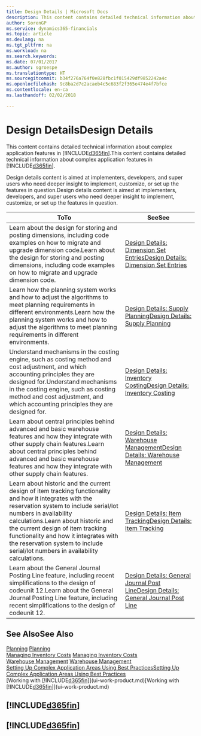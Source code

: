 ```yaml
---
title: Design Details | Microsoft Docs
description: This content contains detailed technical information about complex application features in Finance and Operations, Business edition.
author: SorenGP
ms.service: dynamics365-financials
ms.topic: article
ms.devlang: na
ms.tgt_pltfrm: na
ms.workload: na
ms.search.keywords: 
ms.date: 07/01/2017
ms.author: sgroespe
ms.translationtype: HT
ms.sourcegitcommit: b34f276a764f0e828fbc1f015429df9852242a4c
ms.openlocfilehash: 9c8ba2d7c2acaeb4c5c683f2f365e474e4f7bfce
ms.contentlocale: en-ca
ms.lasthandoff: 02/02/2018

---
```

# <a name="design-details"></a><span data-ttu-id="337b1-103">Design Details</span><span class="sxs-lookup"><span data-stu-id="337b1-103">Design Details</span></span>
<span data-ttu-id="337b1-104">This content contains detailed technical information about complex application features in [!INCLUDE[d365fin](includes/d365fin_md.md)].</span><span class="sxs-lookup"><span data-stu-id="337b1-104">This content contains detailed technical information about complex application features in [!INCLUDE[d365fin](includes/d365fin_md.md)].</span></span>  

 <span data-ttu-id="337b1-105">Design details content is aimed at implementers, developers, and super users who need deeper insight to implement, customize, or set up the features in question.</span><span class="sxs-lookup"><span data-stu-id="337b1-105">Design details content is aimed at implementers, developers, and super users who need deeper insight to implement, customize, or set up the features in question.</span></span>  

|<span data-ttu-id="337b1-106">**To**</span><span class="sxs-lookup"><span data-stu-id="337b1-106">**To**</span></span>|<span data-ttu-id="337b1-107">**See**</span><span class="sxs-lookup"><span data-stu-id="337b1-107">**See**</span></span>|  
|------------|-------------|  
|<span data-ttu-id="337b1-108">Learn about the design for storing and posting dimensions, including code examples on how to migrate and upgrade dimension code.</span><span class="sxs-lookup"><span data-stu-id="337b1-108">Learn about the design for storing and posting dimensions, including code examples on how to migrate and upgrade dimension code.</span></span>|[<span data-ttu-id="337b1-109">Design Details: Dimension Set Entries</span><span class="sxs-lookup"><span data-stu-id="337b1-109">Design Details: Dimension Set Entries</span></span>](design-details-dimension-set-entries.md)|  
|<span data-ttu-id="337b1-110">Learn how the planning system works and how to adjust the algorithms to meet planning requirements in different environments.</span><span class="sxs-lookup"><span data-stu-id="337b1-110">Learn how the planning system works and how to adjust the algorithms to meet planning requirements in different environments.</span></span>|[<span data-ttu-id="337b1-111">Design Details: Supply Planning</span><span class="sxs-lookup"><span data-stu-id="337b1-111">Design Details: Supply Planning</span></span>](design-details-supply-planning.md)|  
|<span data-ttu-id="337b1-112">Understand mechanisms in the costing engine, such as costing method and cost adjustment, and which accounting principles they are designed for.</span><span class="sxs-lookup"><span data-stu-id="337b1-112">Understand mechanisms in the costing engine, such as costing method and cost adjustment, and which accounting principles they are designed for.</span></span>|[<span data-ttu-id="337b1-113">Design Details: Inventory Costing</span><span class="sxs-lookup"><span data-stu-id="337b1-113">Design Details: Inventory Costing</span></span>](design-details-inventory-costing.md)|  
|<span data-ttu-id="337b1-114">Learn about central principles behind advanced and basic warehouse features and how they integrate with other supply chain features.</span><span class="sxs-lookup"><span data-stu-id="337b1-114">Learn about central principles behind advanced and basic warehouse features and how they integrate with other supply chain features.</span></span>|[<span data-ttu-id="337b1-115">Design Details: Warehouse Management</span><span class="sxs-lookup"><span data-stu-id="337b1-115">Design Details: Warehouse Management</span></span>](design-details-warehouse-management.md)|  
|<span data-ttu-id="337b1-116">Learn about historic and the current design of item tracking functionality and how it integrates with the reservation system to include serial/lot numbers in availability calculations.</span><span class="sxs-lookup"><span data-stu-id="337b1-116">Learn about historic and the current design of item tracking functionality and how it integrates with the reservation system to include serial/lot numbers in availability calculations.</span></span>|[<span data-ttu-id="337b1-117">Design Details: Item Tracking</span><span class="sxs-lookup"><span data-stu-id="337b1-117">Design Details: Item Tracking</span></span>](design-details-item-tracking.md)|  
|<span data-ttu-id="337b1-118">Learn about the General Journal Posting Line feature, including recent simplifications to the design of codeunit 12.</span><span class="sxs-lookup"><span data-stu-id="337b1-118">Learn about the General Journal Posting Line feature, including recent simplifications to the design of codeunit 12.</span></span>|[<span data-ttu-id="337b1-119">Design Details: General Journal Post Line</span><span class="sxs-lookup"><span data-stu-id="337b1-119">Design Details: General Journal Post Line</span></span>](design-details-general-journal-post-line.md)|  

## <a name="see-also"></a><span data-ttu-id="337b1-120">See Also</span><span class="sxs-lookup"><span data-stu-id="337b1-120">See Also</span></span>  
 <span data-ttu-id="337b1-121">[Planning](production-planning.md) </span><span class="sxs-lookup"><span data-stu-id="337b1-121">[Planning](production-planning.md) </span></span>  
 <span data-ttu-id="337b1-122">[Managing Inventory Costs](finance-manage-inventory-costs.md) </span><span class="sxs-lookup"><span data-stu-id="337b1-122">[Managing Inventory Costs](finance-manage-inventory-costs.md) </span></span>  
 <span data-ttu-id="337b1-123">[Warehouse Management](warehouse-manage-warehouse.md) </span><span class="sxs-lookup"><span data-stu-id="337b1-123">[Warehouse Management](warehouse-manage-warehouse.md) </span></span>  
 [<span data-ttu-id="337b1-124">Setting Up Complex Application Areas Using Best Practices</span><span class="sxs-lookup"><span data-stu-id="337b1-124">Setting Up Complex Application Areas Using Best Practices</span></span>](set-up-complex-application-areas-using-best-practices.md)  
 <span data-ttu-id="337b1-125">[Working with [!INCLUDE[d365fin](includes/d365fin_md.md)]](ui-work-product.md)</span><span class="sxs-lookup"><span data-stu-id="337b1-125">[Working with [!INCLUDE[d365fin](includes/d365fin_md.md)]](ui-work-product.md)</span></span>

 ## [!INCLUDE[d365fin](includes/free_trial_md.md)]  
 ## [!INCLUDE[d365fin](includes/training_link_md.md)]


